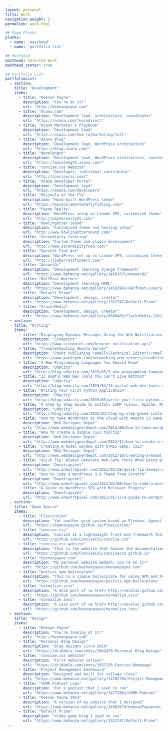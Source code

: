 ```yaml
---
layout: personal
title: Work
navigation_weight: 2
permalink: work.html

## Page Planks
planks:
  - name: 'masthead'
  - name: 'portfolio-list'

## Masthead
masthead: Selected Work
masthead_center: true

## Portfolio List
portfolioList:
  - section:
    title: "Development"
    items:
      - title: "Keenan Payne"
        description: "You're on it!"
        url: "http://keenanpayne.com"
      - title: "Asana.com"
        description: "Development lead, architecture, coordinator"
        url: "https://asana.com/?noredirect"
      - title: "Asana Marketer's Playbook"
        description: "Development lead"
        url: "https://asana.com/how-to/marketing/full"
      - title: "Asana Blog"
        description: "Development lead, WordPress architecture"
        url: "https://blog.asana.com/"
      - title: "Wavelength"
        description: "Development lead, WordPress architecture, coordinator"
        url: "https://wavelength.asana.com/"
      - title: "concise.css Website"
        description: "Developer, individual contributor"
        url: "http://concisecss.com/"
      - title: "Asana Developer Portal"
        description: "Development lead"
        url: "https://asana.com/developers"
      - title: "Missoula on the Fly"
        description: "Hand-built WordPress theme"
        url: "https://missoulamontanaflyfishing.com/"
      - title: "Payne Realty"
        description: "WordPress setup on Linode VPS, customized theme"
        url: "http://paynerealtymt.com/"
      - title: "Bowlingotter Sound"
        description: "Customized theme and hosting setup"
        url: "http://www.bowlingottersound.com/"
      - title: "Serendipity Catering"
        description: "Custom theme and plugin development"
        url: "http://www.serendipityfood.com/"
      - title: "Barrett Fine Art"
        description: "WordPress set up on Linode VPS, customized theme and PayPal integration"
        url: "http://jimbarrettfineart.com/"
      - title: "AnswerQi"
        description: "Development learning Django framework"
        url: "https://www.behance.net/gallery/14601675/AnswerQi"
      - title: "HalfPast Watches"
        description: "Development learning HAML"
        url: "https://www.behance.net/gallery/14583965/HalfPast-Luxury-Watches"
      - title: "Default Prime"
        description: "Development, design, creator"
        url: "https://www.behance.net/gallery/1312747/Default-Prime"
      - title: "SlackrMedia"
        description: "Development, design, creator"
        url: "https://www.behance.net/gallery/6686483/SlackrMedia-(2012)"
  - section:
    title: "Writing"
    items:
      - title: "Displaying Dynamic Messages Using the Web Notification API"
        description: "Sitepoint"
        url: "https://www.sitepoint.com/browser-notification-api/"
      - title: "Troubleshooting Ubuntu Server"
        description: "Packt Publishing <small>(Technical Editor)</small>"
        url: "https://www.packtpub.com/networking-and-servers/troubleshooting-ubuntu-server"
      - title: "3 New Programming Languages You Should Know"
        description: "Udacity"
        url: "http://blog.udacity.com/2015/05/3-new-programming-languages-know.html"
      - title: "13 Useful Web Dev Tools You Can’t Live Without"
        description: "Udacity"
        url: "http://blog.udacity.com/2015/04/13-useful-web-dev-tools-cant-live-without.html"
      - title: "Writing Your First Python Application"
        description: "Udacity"
        url: "http://blog.udacity.com/2015/03/write-your-first-python-application.html"
      - title: "A Step by Step Guide to Install LAMP (Linux, Apache, MySQL, Python) on Ubuntu"
        description: "Udacity"
        url: "http://blog.udacity.com/2015/03/step-by-step-guide-install-lamp-linux-apache-mysql-python-ubuntu.html"
      - title: "How to take WordPress to the cloud with Amazon S3 &amp; CloudFront"
        description: "Web Designer Depot"
        url: "http://www.webdesignerdepot.com/2013/08/how-to-take-wordpress-to-the-cloud-with-amazon-s3-cloudfront/"
      - title: "How to create a simple CSS3 tooltip"
        description: "Web Designer Depot"
        url: "http://www.webdesignerdepot.com/2012/11/how-to-create-a-simple-css3-tooltip/"
      - title: "Creating a modal window with HTML5 &amp; CSS3"
        description: "Web Designer Depot"
        url: "http://www.webdesignerdepot.com/2012/10/creating-a-modal-window-with-html5-and-css3/"
      - title: "Quick Tip: Always Generate Web-Safe Fonts When Using @font-face"
        description: "Onextrapixel"
        url: "http://www.onextrapixel.com/2012/05/28/quick-tip-always-generate-web-safe-fonts-when-using-font-face/"
      - title: "How to Code a WordPress 3.0 Theme from Scratch"
        description: "Onextrapixel"
        url: "http://www.onextrapixel.com/2011/03/08/how-to-code-a-wordpress-3-0-theme-from-scratch/"
      - title: "A Guide to WordPress SEO with Relevant Plugins"
        description: "Onextrapixel"
        url: "http://www.onextrapixel.com/2011/05/17/a-guide-to-wordpress-seo-with-relevant-plugins/"
  - section:
    title: "Open Source"
    items:
      - title: "Flexicution"
        description: "Yet another grid system based on Flexbox. Agnostic, easy-to-use, customizable."
        url: "https://keenanpayne.github.io/flexicution/"
      - title: "concise.css"
        description: "Concise is a lightweight front-end framework that I built with the help of my friend <a href='http://jameskolce.com/' title='James Kolce' target='_blank'>James Kolce</a>"
        url: "https://github.com/ConciseCSS/concise.css"
      - title: "concise.css website"
        description: "This is the website that houses the documentation for concise.css"
        url: "https://github.com/ConciseCSS/concisecss.github.io"
      - title: "keenanpayne.com"
        description: "My personal website &mdash; you're on it!"
        url: "https://github.com/keenanpayne/keenanpayne.com"
      - title: "postcss npm boilerplate"
        description: "This is a simple boilerplate for using NPM and PostCSS to handle my common front-end development environments."
        url: "https://github.com/keenanpayne/postcss-npm-boilerplate"
      - title: "normalize.scss"
        description: "A SCSS port of <a href='http://necolas.github.com/normalize.css/' target='_blank'>normalize.css</a>"
        url: "https://github.com/keenanpayne/normalize.scss"
      - title: "normalize.less"
        description: "A Less port of <a href='http://necolas.github.com/normalize.css/' target='_blank'>normalize.css</a>"
        url: "https://github.com/keenanpayne/normalize.less"
  - section:
    title: "Design"
    items:
      - title: "Keenan Payne"
        description: "You're looking at it!"
        url: "http://keenanpayne.com"
      - title: "Personal Blog Design"
        description: "Blog designs circa 2014"
        url: "https://dribbble.com/shots/1642470-Personal-Blog-Design"
      - title: "concise.css website"
        description: "First website version"
        url: "https://dribbble.com/shots/1637126-Concise-Homepage"
      - title: "Project Management Dashboard"
        description: "Designed and built for college class"
        url: "https://www.behance.net/gallery/14782705/Project-Management-Dashboard-Mockup"
      - title: "VGMR Podcast Logo"
        description: "For a podcast that I used to run"
        url: "https://www.behance.net/gallery/14772861/VGMR-Podcast"
      - title: "Keenan Payne 2014"
        description: "A version of my website that I designed"
        url: "https://www.behance.net/gallery/14582679/KeenanPaynecom-(Jan-2014)"
      - title: "Default Prime"
        description: "Video game blog I used to run"
        url: "https://www.behance.net/gallery/1312747/Default-Prime"
---
```

